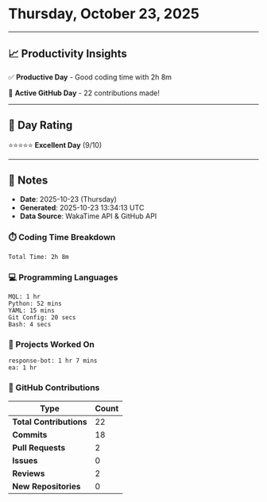 # Thursday, October 23, 2025

---

## 📈 Productivity Insights

✅ **Productive Day** - Good coding time with 2h 8m

🚀 **Active GitHub Day** - 22 contributions made!

---

## 🎯 Day Rating

⭐⭐⭐⭐⭐ **Excellent Day** (9/10)

---

## 📝 Notes

- **Date**: 2025-10-23 (Thursday)
- **Generated**: 2025-10-23 13:34:13 UTC
- **Data Source**: WakaTime API & GitHub API


### ⏱️ Coding Time Breakdown

```
Total Time: 2h 8m
```

### 💻 Programming Languages

```
MQL: 1 hr
Python: 52 mins
YAML: 15 mins
Git Config: 20 secs
Bash: 4 secs
```

### 📂 Projects Worked On

```
response-bot: 1 hr 7 mins
ea: 1 hr

```


### 🐙 GitHub Contributions

| Type | Count |
|------|-------|
| **Total Contributions** | 22 |
| **Commits** | 18 |
| **Pull Requests** | 2 |
| **Issues** | 0 |
| **Reviews** | 2 |
| **New Repositories** | 0 |

